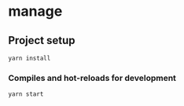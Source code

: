 # manage

## Project setup

```
yarn install
```

### Compiles and hot-reloads for development

```
yarn start
```
